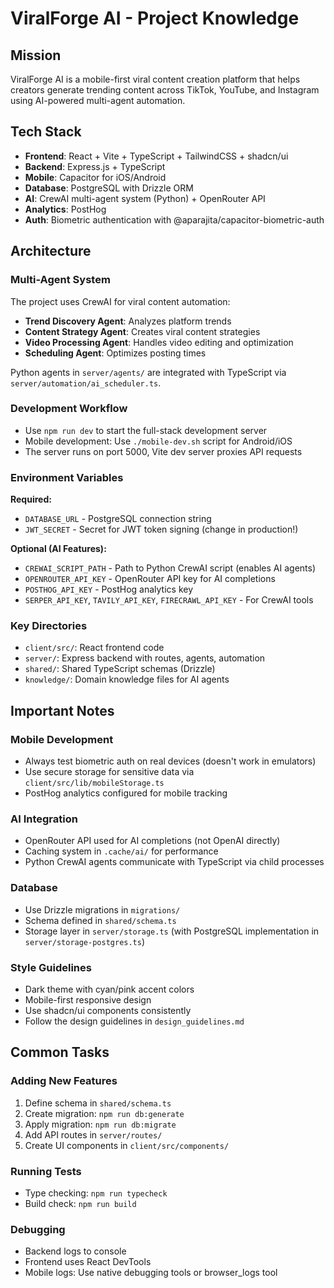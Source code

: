 # ViralForge AI - Project Knowledge

## Mission
ViralForge AI is a mobile-first viral content creation platform that helps creators generate trending content across TikTok, YouTube, and Instagram using AI-powered multi-agent automation.

## Tech Stack
- **Frontend**: React + Vite + TypeScript + TailwindCSS + shadcn/ui
- **Backend**: Express.js + TypeScript
- **Mobile**: Capacitor for iOS/Android
- **Database**: PostgreSQL with Drizzle ORM
- **AI**: CrewAI multi-agent system (Python) + OpenRouter API
- **Analytics**: PostHog
- **Auth**: Biometric authentication with @aparajita/capacitor-biometric-auth

## Architecture

### Multi-Agent System
The project uses CrewAI for viral content automation:
- **Trend Discovery Agent**: Analyzes platform trends
- **Content Strategy Agent**: Creates viral content strategies
- **Video Processing Agent**: Handles video editing and optimization
- **Scheduling Agent**: Optimizes posting times

Python agents in `server/agents/` are integrated with TypeScript via `server/automation/ai_scheduler.ts`.

### Development Workflow
- Use `npm run dev` to start the full-stack development server
- Mobile development: Use `./mobile-dev.sh` script for Android/iOS
- The server runs on port 5000, Vite dev server proxies API requests

### Environment Variables
**Required:**
- `DATABASE_URL` - PostgreSQL connection string
- `JWT_SECRET` - Secret for JWT token signing (change in production!)

**Optional (AI Features):**
- `CREWAI_SCRIPT_PATH` - Path to Python CrewAI script (enables AI agents)
- `OPENROUTER_API_KEY` - OpenRouter API key for AI completions
- `POSTHOG_API_KEY` - PostHog analytics key
- `SERPER_API_KEY`, `TAVILY_API_KEY`, `FIRECRAWL_API_KEY` - For CrewAI tools

### Key Directories
- `client/src/`: React frontend code
- `server/`: Express backend with routes, agents, automation
- `shared/`: Shared TypeScript schemas (Drizzle)
- `knowledge/`: Domain knowledge files for AI agents

## Important Notes

### Mobile Development
- Always test biometric auth on real devices (doesn't work in emulators)
- Use secure storage for sensitive data via `client/src/lib/mobileStorage.ts`
- PostHog analytics configured for mobile tracking

### AI Integration
- OpenRouter API used for AI completions (not OpenAI directly)
- Caching system in `.cache/ai/` for performance
- Python CrewAI agents communicate with TypeScript via child processes

### Database
- Use Drizzle migrations in `migrations/`
- Schema defined in `shared/schema.ts`
- Storage layer in `server/storage.ts` (with PostgreSQL implementation in `server/storage-postgres.ts`)

### Style Guidelines
- Dark theme with cyan/pink accent colors
- Mobile-first responsive design
- Use shadcn/ui components consistently
- Follow the design guidelines in `design_guidelines.md`

## Common Tasks

### Adding New Features
1. Define schema in `shared/schema.ts`
2. Create migration: `npm run db:generate`
3. Apply migration: `npm run db:migrate`
4. Add API routes in `server/routes/`
5. Create UI components in `client/src/components/`

### Running Tests
- Type checking: `npm run typecheck`
- Build check: `npm run build`

### Debugging
- Backend logs to console
- Frontend uses React DevTools
- Mobile logs: Use native debugging tools or browser_logs tool
